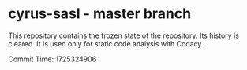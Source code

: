 # cyrus-sasl - master branch

This repository contains the frozen state of the repository.
Its history is cleared. It is used only for static code
analysis with Codacy.

Commit Time: 1725324906